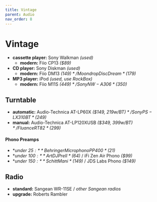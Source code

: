 ```yaml
---
title: Vintage
parent: Audio
nav_order: 8
---
```

# Vintage

- **cassette player:** Sony Walkman *(used)*
	- **modern:** Fiio CP13 *($89)*
- **CD player:** Sony Diskman *(used)*
	- **modern:** Fiio DM13 *($149)* / Moondrop DiscDream *($179)*
- **MP3 player:** iPod *(used, use RockBox)* 
	- **modern:** Fiio M11S *($449)* / Sony NW-A306 *($350)*

## Turntable

- **automatic:** Audio-Technica AT-LP60X *($149, $219 w/ BT)* / Sony PS-LX310BT *($249)*
- **manual:** Audio-Technica AT-LP120XUSB *($349, $399 w/ BT)* / Fluance RT82 *($299)*

#### Phono Preamps

- **under $25:** Behringer Microphono PP400 *($21)*
- **under $100:** Art DJPreII *($64)* / iFi Zen Air Phono *($99)*
- **under $150:** Schitt Mani *($149)* / JDS Labs Phono *($149)*

## Radio

- **standard:** Sangean WR-11SE / *other Sangean radios*
- **upgrade:** Roberts Rambler
